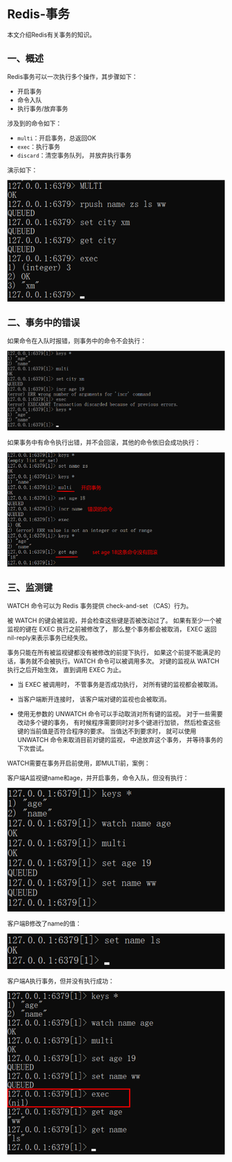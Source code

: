 # Redis-事务

本文介绍Redis有关事务的知识。


## 一、概述

Redis事务可以一次执行多个操作，其步骤如下：

- 开启事务
- 命令入队
- 执行事务/放弃事务

涉及到的命令如下：

- `multi`：开启事务，总返回OK
- `exec`：执行事务
- `discard`：清空事务队列， 并放弃执行事务

演示如下：

![image-20201016111800002](img/Redis-事务/image-20201016111800002.png)





## 二、事务中的错误

如果命令在入队时报错，则事务中的命令不会执行：

![image-20201016112532589](img/Redis-事务/image-20201016112532589.png)

如果事务中有命令执行出错，并不会回滚，其他的命令依旧会成功执行：

![image-20201016112243189](img/Redis-事务/image-20201016112243189.png)



## 三、监测键

WATCH 命令可以为 Redis 事务提供 check-and-set （CAS）行为。

被 WATCH 的键会被监视，并会检查这些键是否被改动过了。 如果有至少一个被监视的键在 EXEC 执行之前被修改了， 那么整个事务都会被取消， EXEC 返回nil-reply来表示事务已经失败。

事务只能在所有被监视键都没有被修改的前提下执行， 如果这个前提不能满足的话，事务就不会被执行。WATCH 命令可以被调用多次。 对键的监视从 WATCH 执行之后开始生效， 直到调用 EXEC 为止。

- 当 EXEC 被调用时， 不管事务是否成功执行， 对所有键的监视都会被取消。

-  当客户端断开连接时， 该客户端对键的监视也会被取消。

- 使用无参数的 UNWATCH 命令可以手动取消对所有键的监视。 对于一些需要改动多个键的事务， 有时候程序需要同时对多个键进行加锁， 然后检查这些键的当前值是否符合程序的要求。 当值达不到要求时， 就可以使用 UNWATCH 命令来取消目前对键的监视， 中途放弃这个事务， 并等待事务的下次尝试。

WATCH需要在事务开启前使用，即MULTI前，案例：

客户端A监视键name和age，并开启事务，命令入队，但没有执行：

![image-20201016113815421](img/Redis-事务/image-20201016113815421.png)

客户端B修改了name的值：

![image-20201016113924939](img/Redis-事务/image-20201016113924939.png)

客户端A执行事务，但并没有执行成功：

![image-20201016114034755](img/Redis-事务/image-20201016114034755.png)